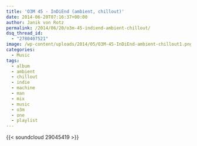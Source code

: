 ```yaml
---
title: 'O3M 45 - InDiEnd (ambient, chillout)'
date: 2014-06-20T07:16:37+00:00
author: Janik von Rotz
permalink: /2014/06/20/o3m-45-indiend-ambient-chillout/
dsq_thread_id:
  - "2780407521"
image: /wp-content/uploads/2014/05/O3M-45-InDiEnd-ambient-chillout1.png
categories:
  - Music
tags:
  - album
  - ambient
  - chillout
  - indie
  - machine
  - man
  - mix
  - music
  - o3m
  - one
  - playlist
---
```

{{< soundcloud 29045419 >}}